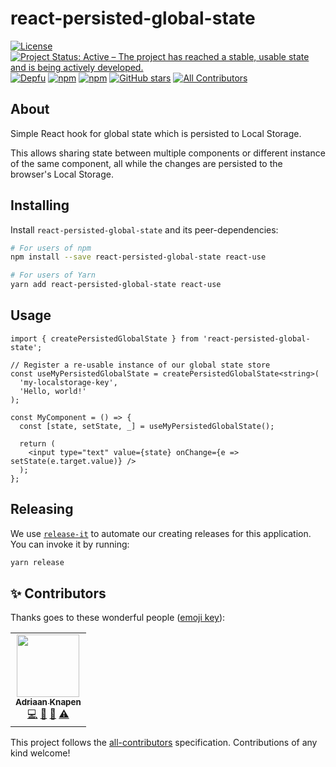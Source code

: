 # react-persisted-global-state

[![License](https://img.shields.io/github/license/Addono/react-persisted-global-state?style=flat-square)](https://github.com/Addono/react-persisted-global-state/blob/master/LICENSE)
[![Project Status: Active – The project has reached a stable, usable state and is being actively developed.](https://img.shields.io/badge/project%20status-Active-greengrass?style=flat-square)](https://www.repostatus.org/#active)
[![Depfu](https://img.shields.io/depfu/Addono/react-persisted-global-state?style=flat-square)](https://depfu.com/github/Addono/react-persisted-global-state)
[![npm](https://img.shields.io/npm/dt/react-persisted-global-state?style=flat-square)](https://www.npmjs.com/package/react-persisted-global-state)
[![npm](https://img.shields.io/npm/v/react-persisted-global-state?style=flat-square)](https://www.npmjs.com/package/react-persisted-global-state)
[![GitHub stars](https://img.shields.io/github/stars/Addono/react-persisted-global-state?style=flat-square)](https://github.com/Addono/react-persisted-global-state/stargazers)<!-- ALL-CONTRIBUTORS-BADGE:START - Do not remove or modify this section -->
[![All Contributors](https://img.shields.io/badge/all_contributors-1-orange.svg?style=flat-square)](#contributors-)

<!-- ALL-CONTRIBUTORS-BADGE:END -->

## About

Simple React hook for global state which is persisted to Local Storage.

This allows sharing state between multiple components or different instance of the same component, all while the changes are persisted to the browser's Local Storage.

## Installing

Install `react-persisted-global-state` and its peer-dependencies:

```bash
# For users of npm
npm install --save react-persisted-global-state react-use

# For users of Yarn
yarn add react-persisted-global-state react-use
```

## Usage

```tsx
import { createPersistedGlobalState } from 'react-persisted-global-state';

// Register a re-usable instance of our global state store
const useMyPersistedGlobalState = createPersistedGlobalState<string>(
  'my-localstorage-key',
  'Hello, world!'
);

const MyComponent = () => {
  const [state, setState, _] = useMyPersistedGlobalState();

  return (
    <input type="text" value={state} onChange={e => setState(e.target.value)} />
  );
};
```

## Releasing

We use [`release-it`](https://github.com/release-it/release-it) to automate our creating releases for this application. You can invoke it by running:

```bash
yarn release
```

## ✨ Contributors <a name = "contributors"></a>

Thanks goes to these wonderful people ([emoji key](https://allcontributors.org/docs/en/emoji-key)):

<!-- ALL-CONTRIBUTORS-LIST:START - Do not remove or modify this section -->
<!-- prettier-ignore-start -->
<!-- markdownlint-disable -->
<table>
  <tr>
    <td align="center"><a href="https://aknapen.nl"><img src="https://avatars1.githubusercontent.com/u/15435678?v=4?s=100" width="100px;" alt=""/><br /><sub><b>Adriaan Knapen</b></sub></a><br /><a href="https://github.com/Addono/react-persisted-global-state/commits?author=Addono" title="Code">💻</a> <a href="#tool-Addono" title="Tools">🔧</a> <a href="https://github.com/Addono/react-persisted-global-state/commits?author=Addono" title="Documentation">📖</a> <a href="https://github.com/Addono/react-persisted-global-state/commits?author=Addono" title="Tests">⚠️</a></td>
  </tr>
</table>

<!-- markdownlint-restore -->
<!-- prettier-ignore-end -->

<!-- ALL-CONTRIBUTORS-LIST:END -->

This project follows the [all-contributors](https://github.com/all-contributors/all-contributors) specification. Contributions of any kind welcome!
